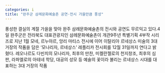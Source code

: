 ```yaml
---
categories: i
title: "완주군 삼례문화예술촌 공연·전시 가을만큼 풍성"
---
```

풍성한 결실의 계절 가을을 맞아 완주 삼례문화예술촌의 전시와 공연도 무르익고 있다.4일 완주군은 전라북도 대표관광지인 삼례문화예술촌이 개관9주년 특별기획 4부작 시리즈로 지난 1월 모네, 르누아르, 앙리 마티스 전시에 이어 이탈리아 르네상스 미술의 3대 거장의 작품을 담은 ‘모나리자, 르네상스’ 레플리카 전시회를 12월 31일까지 연다고 밝혔다. 레오나르도 다빈치의 모나리자, 최후의 만찬, 미켈란젤로의 천지창조, 최후의 심판, 라파엘로의 아테네 학당, 대공의 성모 등 예술의 꽃이라 불리는 르네상스 시대를 대표하는 3대 거장의 작품
